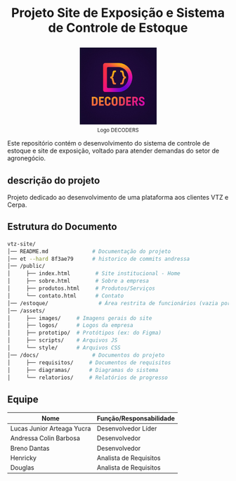 # <p align="center"> Projeto Site de Exposição e Sistema de Controle de Estoque </p>
<p align="center">
  <img src="assets/logos/Logo DECODERS.jpeg" height="175px" />
  <br/>
  <small>Logo DECODERS</small>
</p>

Este repositório contém o desenvolvimento do sistema de controle de estoque e site de exposição, voltado para atender demandas do setor de agronegócio.

## descrição do projeto
Projeto dedicado ao desenvolvimento de uma plataforma aos clientes VTZ e Cerpa.
## Estrutura do Documento
```bash
vtz-site/
│── README.md              # Documentação do projeto
│── et --hard 8f3ae79      # historico de commits andressa 
│── /public/
│     ├── index.html        # Site institucional - Home
│     ├── sobre.html        # Sobre a empresa
│     ├── produtos.html     # Produtos/Serviços
│     └── contato.html      # Contato
│── /estoque/                # Área restrita de funcionários (vazia por enquanto)
│── /assets/
│     ├── images/     # Imagens gerais do site
│     ├── logos/      # Logos da empresa
│     ├── prototipo/  # Protótipos (ex: do Figma)
│     ├── scripts/    # Arquivos JS
│     └── style/      # Arquivos CSS
│── /docs/                 # Documentos do projeto
│     ├── requisitos/     # Documentos de requisitos
│     ├── diagramas/      # Diagramas do sistema
│     └── relatorios/     # Relatórios de progresso
```

## Equipe
| Nome                | Função/Responsabilidade               |
|---------------------|-----------------------------|
| Lucas Junior Arteaga Yucra          | Desenvolvedor Líder |
| Andressa Colin Barbosa          | Desenvolvedor       |
| Breno Dantas          | Desenvolvedor              |
| Henricky          | Analista de Requisitos      |
| Douglas          | Analista de Requisitos                |
